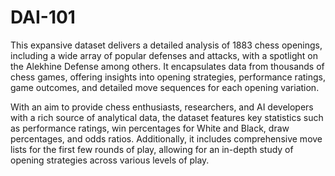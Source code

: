 # DAI-101

This expansive dataset delivers a detailed analysis of 1883 chess openings, including a wide array of popular defenses and attacks, with a spotlight on the Alekhine Defense among others. It encapsulates data from thousands of chess games, offering insights into opening strategies, performance ratings, game outcomes, and detailed move sequences for each opening variation.

With an aim to provide chess enthusiasts, researchers, and AI developers with a rich source of analytical data, the dataset features key statistics such as performance ratings, win percentages for White and Black, draw percentages, and odds ratios. Additionally, it includes comprehensive move lists for the first few rounds of play, allowing for an in-depth study of opening strategies across various levels of play.
